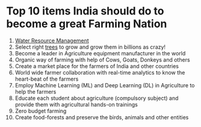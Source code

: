 # Top 10 items India should do to become a great Farming Nation

1. [Water Resource Management](./water_mgmt.html)
2. Select right [trees](./key_trees.md) to grow and grow them in billions as crazy!
3. Become a leader in Agriculture equipment manufacturer in the world
4. Organic way of farming with help of Cows, Goats, Donkeys and others
5. Create a market place for the farmers of India and other countries
6. World wide farmer collaboration with real-time analytics to know the heart-beat of the farmers
7. Employ Machine Learning (ML) and Deep Learning (DL) in Agriculture to help the farmers
8. Educate each student about agriculture (compulsory subject) and provide them with agricultural hands-on trainings
9. Zero budget farming
10. Create food-forests and preserve the birds, animals and other entities
